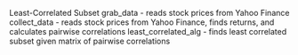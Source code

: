 Least-Correlated Subset
grab_data - reads stock prices from Yahoo Finance
collect_data - reads stock prices from Yahoo Finance, finds returns, and calculates pairwise correlations
least_correlated_alg - finds least correlated subset given matrix of pairwise correlations